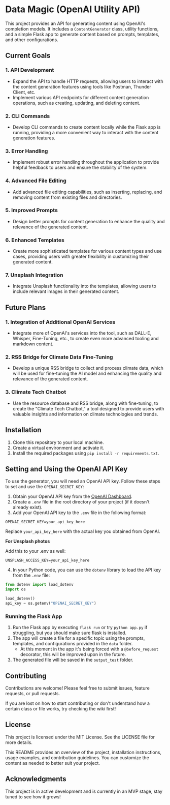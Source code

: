 # Data Magic (OpenAI Utility API)

This project provides an API for generating content using OpenAI's completion models. It includes a `ContentGenerator` class, utility functions, and a simple Flask app to generate content based on prompts, templates, and other configurations.

## Current Goals

### 1. API Development

- Expand the API to handle HTTP requests, allowing users to interact with the content generation features using tools like Postman, Thunder Client, etc.
- Implement various API endpoints for different content generation operations, such as creating, updating, and deleting content.

### 2. CLI Commands

- Develop CLI commands to create content locally while the Flask app is running, providing a more convenient way to interact with the content generation features.

### 3. Error Handling

- Implement robust error handling throughout the application to provide helpful feedback to users and ensure the stability of the system.

### 4. Advanced File Editing

- Add advanced file editing capabilities, such as inserting, replacing, and removing content from existing files and directories.

### 5. Improved Prompts

- Design better prompts for content generation to enhance the quality and relevance of the generated content.

### 6. Enhanced Templates

- Create more sophisticated templates for various content types and use cases, providing users with greater flexibility in customizing their generated content.

### 7. Unsplash Integration

- Integrate Unsplash functionality into the templates, allowing users to include relevant images in their generated content.

## Future Plans

### 1. Integration of Additional OpenAI Services

- Integrate more of OpenAI's services into the tool, such as DALL-E, Whisper, Fine-Tuning, etc., to create even more advanced tooling and markdown content.

### 2. RSS Bridge for Climate Data Fine-Tuning

- Develop a unique RSS bridge to collect and process climate data, which will be used for fine-tuning the AI model and enhancing the quality and relevance of the generated content.

### 3. Climate Tech Chatbot

- Use the resource database and RSS bridge, along with fine-tuning, to create the "Climate Tech Chatbot," a tool designed to provide users with valuable insights and information on climate technologies and trends.

## Installation

1. Clone this repository to your local machine.
2. Create a virtual environment and activate it.
3. Install the required packages using `pip install -r requirements.txt`.

## Setting and Using the OpenAI API Key

To use the generator, you will need an OpenAI API key. Follow these steps to set and use the `OPENAI_SECRET_KEY`:

1. Obtain your OpenAI API key from the [OpenAI Dashboard](https://beta.openai.com/signup/).
2. Create a `.env` file in the root directory of your project (if it doesn't already exist).
3. Add your OpenAI API key to the `.env` file in the following format:

`OPENAI_SECRET_KEY=your_api_key_here`

Replace `your_api_key_here` with the actual key you obtained from OpenAI.

**For Unsplash photos**

Add this to your .env as well:

`UNSPLASH_ACCESS_KEY=your_api_key_here`


4. In your Python code, you can use the `dotenv` library to load the API key from the `.env` file:

```python
from dotenv import load_dotenv
import os

load_dotenv()
api_key = os.getenv("OPENAI_SECRET_KEY")
```

### Running the Flask App

1. Run the Flask app by executing `flask run` or try `python app.py` if struggling, but you should make sure flask is installed.
2. The app will create a file for a specific topic using the prompts, templates, and configurations provided in the `data` folder.
   - At this moment in the app it's being forced with a `@before_request` decorator, this will be improved upon in the future.
3. The generated file will be saved in the `output_test` folder.

## Contributing

Contributions are welcome! Please feel free to submit issues, feature requests, or pull requests.

If you are lost on how to start contributing or don't understand how a certain class or file works, try checking the wiki first!

## License

This project is licensed under the MIT License. See the LICENSE file for more details.

This README provides an overview of the project, installation instructions, usage examples, and contribution guidelines. You can customize the content as needed to better suit your project.

## Acknowledgments

This project is in active development and is currently in an MVP stage, stay tuned to see how it grows!

<!-- Insert additional acks -->
